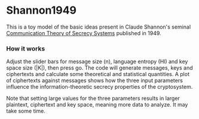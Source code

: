 Shannon1949
============

This is a toy model of the basic ideas present in Claude Shannon's seminal [Communication Theory of Secrecy Systems](http://netlab.cs.ucla.edu/wiki/files/shannon1949.pdf) published in 1949.

### How it works

Adjust the slider bars for message size (n), language entropy (Hl) and key space size (|K|), then press go. The code will generate messages, keys and ciphertexts and calculate some theoretical and statistical quantities. A plot of ciphertexts against messages shows how the three input parameters influence the information-theoretic secrecy properties of the cryptosystem.

Note that setting large values for the three parameters results in larger plaintext, ciphertext and key space, meaning more data to analyze. It may take some time.